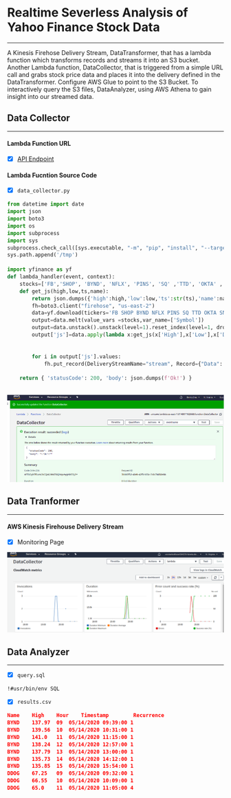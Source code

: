 # Realtime Severless Analysis of Yahoo Finance Stock Data
*****************
A Kinesis Firehose Delivery Stream, DataTransformer, that has a lambda function which transforms records and streams it into an S3 bucket. Another Lambda function, DataCollector, that is triggered from a simple URL call and grabs stock price data and places it into the delivery defined in the DataTransformer. Configure AWS Glue to point to the S3 Bucket. To interactively query the S3 files, DataAnalyzer,  using AWS Athena to gain insight into our streamed data. 


## Data Collector
********************

#### Lambda Function URL 
- [x] [API Endpoint](https://vlmmfo9shb.execute-api.us-east-1.amazonaws.com/default/DataCollector)



#### Lambda Fucntion Source Code 
- [x] `data_collector.py`


```python
from datetime import date
import json
import boto3
import os
import subprocess
import sys
subprocess.check_call([sys.executable, "-m", "pip", "install", "--target", "/tmp", 'yfinance'])
sys.path.append('/tmp')

import yfinance as yf
def lambda_handler(event, context):
    stocks=['FB','SHOP', 'BYND', 'NFLX', 'PINS', 'SQ' ,'TTD', 'OKTA' ,'SNAP', 'DDOG'] 
    def get_js(high,low,ts,name):
        return json.dumps({'high':high,'low':low,'ts':str(ts),'name':name})
        fh=boto3.client("firehose", "us-east-2")
        data=yf.download(tickers='FB SHOP BYND NFLX PINS SQ TTD OKTA SNAP DDOG', start="2020-05-14", end="2020-05-15",interval = "1m",group_by='tickers')
        output=data.melt(value_vars =stocks,var_name=['Symbol'])
        output=data.unstack().unstack(level=1).reset_index(level=1, drop=False).rename_axis('names').reset_index() 
        output['js']=data.apply(lambda x:get_js(x['High'],x['Low'],x['Datetime'],x['names']),axis=1) 
        
        
        for i in output['js'].values:
            fh.put_record(DeliveryStreamName="stream", Record={"Data": i.encode('utf-8')}) 
            
    return { 'statusCode': 200, 'body': json.dumps(f'Ok!') }
        

```

![](https://github.com/BenitaDiop/RealtimeServerlessAnalysis-ofStocks/blob/master/assets/datcollector.png)



## Data Tranformer
********************
#### AWS Kinesis Firehouse Delivery Stream 
- [x] Monitoring Page  

![](https://github.com/BenitaDiop/RealtimeServerlessAnalysis-ofStocks/blob/master/assets/watch.png)


## Data Analyzer
********************
- [x] `query.sql`

```
!#usr/bin/env SQL

```

- [x] `results.csv`




```json
Name	High	Hour	Timestamp	     Recurrence
BYND	137.97	09	05/14/2020 09:39:00	1
BYND	139.56	10	05/14/2020 10:31:00	1
BYND	141.0	11	05/14/2020 11:15:00	1
BYND	138.24	12	05/14/2020 12:57:00	1
BYND	137.79	13	05/14/2020 13:00:00	1
BYND	135.73	14	05/14/2020 14:12:00	1
BYND	135.85	15	05/14/2020 15:54:00	1
DDOG	67.25	09	05/14/2020 09:32:00	1
DDOG	66.55	10	05/14/2020 10:09:00	1
DDOG	65.0	11	05/14/2020 11:05:00	4
```
